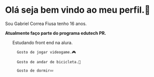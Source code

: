<h1> Olá seja bem vindo ao meu perfil.🤚 </h1><p> Sou Gabriel Correa Fiusa tenho 16 anos.</p>

<strong>Atualmente faço parte do programa edutech PR.</strong></p>

 <ul>
      Estudando front end na alura.

      Gosto de jogar videogame.🎮

      Gosto de andar de bicicleta.🚴
 
      Gosto de dormir💤
  </ul>

